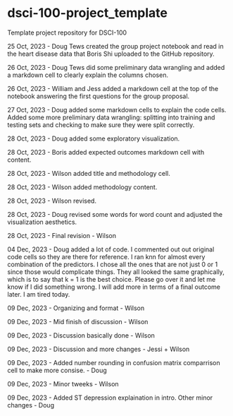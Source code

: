 # dsci-100-project_template
Template project repository for DSCI-100

25 Oct, 2023 - Doug Tews created the group project notebook and read in the heart disease data that 
                Boris Shi uploaded to the GitHub repository.

26 Oct, 2023 - Doug Tews did some preliminary data wrangling and added a markdown cell to clearly explain the columns chosen.

26 Oct, 2023 - William and Jess added a markdown cell at the top of the notebook answering the first questions for the group proposal.

27 Oct, 2023 - Doug added some markdown cells to explain the code cells. Added some more preliminary data wrangling: splitting into training and testing sets and checking to make sure they were split correctly. 

28 Oct, 2023 - Doug added some exploratory visualization. 

28 Oct, 2023 - Boris added expected outcomes markdown cell with content.

28 Oct, 2023 - Wilson added title and methodology cell.

28 Oct, 2023 - Wilson added methodology content.

28 Oct, 2023 - Wilson revised.

28 Oct, 2023 - Doug revised some words for word count and adjusted the visualization aesthetics.

28 Oct, 2023 - Final revision - Wilson

04 Dec, 2023 - Doug added a lot of code. I commented out out original code cells so they are there for reference. I ran knn for almost every combination of the predictors. I chose all the ones that are not just 0 or 1 since those would complicate things. They all looked the same graphically, which is to say that k = 1 is the best choice. Please go over it and let me know if I did something wrong. I will add more in terms of a final outcome later. I am tired today. 

09 Dec, 2023 - Organizing and format - Wilson

09 Dec, 2023 - Mid finish of discussion - Wilson

09 Dec, 2023 - Discussion basically done - Wilson

09 Dec, 2023 - Discussion and more changes - Jessi + Wilson

09 Dec, 2023 - Added number rounding in confusion matrix comparrison cell to make more consise. - Doug

09 Dec, 2023 - Minor tweeks - Wilson

09 Dec, 2023 - Added ST depression explaination in intro. Other minor changes - Doug
